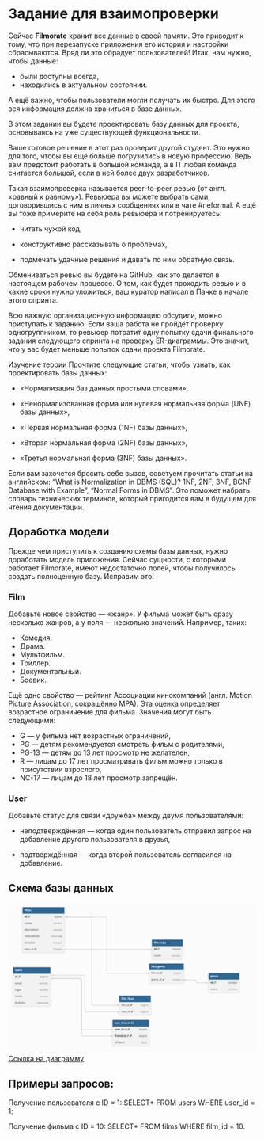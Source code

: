 # **Задание для взаимопроверки**
Сейчас **Filmorate** хранит все данные в своей памяти. Это приводит к тому, что при перезапуске приложения его история и настройки сбрасываются. Вряд ли это обрадует пользователей!
Итак, нам нужно, чтобы данные:

- были доступны всегда,
- находились в актуальном состоянии.

А ещё важно, чтобы пользователи могли получать их быстро. Для этого вся информация должна храниться в базе данных.

В этом задании вы будете проектировать базу данных для проекта, основываясь на уже существующей функциональности.

Ваше готовое решение в этот раз проверит другой студент. Это нужно для того, чтобы вы ещё больше погрузились в новую профессию. Ведь вам предстоит работать в большой команде, а в IT любая команда считается большой, если в ней более двух разработчиков.

Такая взаимопроверка называется peer-to-peer ревью (от англ. «равный к равному»). Ревьюера вы можете выбрать сами, договорившись с ним в личных сообщениях или в чате #neformal. А ещё вы тоже примерите на себя роль ревьюера и потренируетесь:

- читать чужой код,

- конструктивно рассказывать о проблемах,

- подмечать удачные решения и давать по ним обратную связь.

Обмениваться ревью вы будете на GitHub, как это делается в настоящем рабочем процессе. О том, как будет проходить ревью и в какие сроки нужно уложиться, ваш куратор написал в Пачке в начале этого спринта.

Всю важную организационную информацию обсудили, можно приступать к заданию!
Если ваша работа не пройдёт проверку одногруппником, то ревьюер потратит одну попытку сдачи финального задания следующего спринта на проверку ER-диаграммы. Это значит, что у вас будет меньше попыток сдачи проекта Filmorate.


Изучение теории
Прочтите следующие статьи, чтобы узнать, как проектировать базы данных:

- «Нормализация баз данных простыми словами»,

- «Ненормализованная форма или нулевая нормальная форма (UNF) базы данных»,

- «Первая нормальная форма (1NF) базы данных»,

- «Вторая нормальная форма (2NF) базы данных»,

- «Третья нормальная форма (3NF) базы данных».

Если вам захочется бросить себе вызов, советуем прочитать статьи на английском:
“What is Normalization in DBMS (SQL)? 1NF, 2NF, 3NF, BCNF Database with Example”,
“Normal Forms in DBMS”.
Это поможет набрать словарь технических терминов, который пригодится вам в будущем для чтения документации.

## Доработка модели
Прежде чем приступить к созданию схемы базы данных, нужно доработать модель приложения. Сейчас сущности, с которыми работает Filmorate, имеют недостаточно полей, чтобы получилось создать полноценную базу. Исправим это!
### Film
Добавьте новое свойство — «жанр». У фильма может быть сразу несколько жанров, а у поля — несколько значений. Например, таких:

- Комедия.
- Драма.
- Мультфильм.
- Триллер.
- Документальный.
- Боевик.

Ещё одно свойство — рейтинг Ассоциации кинокомпаний (англ. Motion Picture Association, сокращённо МРА). Эта оценка определяет возрастное ограничение для фильма. Значения могут быть следующими:

- G — у фильма нет возрастных ограничений,
- PG — детям рекомендуется смотреть фильм с родителями,
- PG-13 — детям до 13 лет просмотр не желателен,
- R — лицам до 17 лет просматривать фильм можно только в присутствии взрослого,
- NC-17 — лицам до 18 лет просмотр запрещён.

### User
Добавьте статус для связи «дружба» между двумя пользователями:

- неподтверждённая — когда один пользователь отправил запрос на добавление другого пользователя в друзья,


- подтверждённая — когда второй пользователь согласился на добавление.

## Cхема базы данных
![image](https://github.com/romanhamidulin/java-filmorate/blob/main/src/main/resources/db_diagramm.png)
[Ссылка на диаграмму](https://dbdiagram.io/d/68961f3ddd90d178651f9038)

## Примеры запросов:

Получение пользователя с ID = 1:
SELECT*
FROM users
WHERE user_id = 1;

Получение фильма с ID = 10:
SELECT*
FROM films
WHERE film_id = 10.

